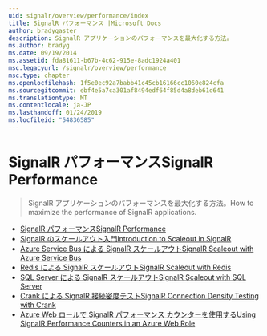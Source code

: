 ```yaml
---
uid: signalr/overview/performance/index
title: SignalR パフォーマンス |Microsoft Docs
author: bradygaster
description: SignalR アプリケーションのパフォーマンスを最大化する方法。
ms.author: bradyg
ms.date: 09/19/2014
ms.assetid: fda81611-b67b-4c62-915e-8adc1924a401
msc.legacyurl: /signalr/overview/performance
msc.type: chapter
ms.openlocfilehash: 1f5e0ec92a7babb41c45cb16166cc1060e824cfa
ms.sourcegitcommit: ebf4e5a7ca301af8494edf64f85d4a8deb61d641
ms.translationtype: MT
ms.contentlocale: ja-JP
ms.lasthandoff: 01/24/2019
ms.locfileid: "54836585"
---
```

<a name="signalr-performance"></a><span data-ttu-id="3e514-103">SignalR パフォーマンス</span><span class="sxs-lookup"><span data-stu-id="3e514-103">SignalR Performance</span></span>
====================
> <span data-ttu-id="3e514-104">SignalR アプリケーションのパフォーマンスを最大化する方法。</span><span class="sxs-lookup"><span data-stu-id="3e514-104">How to maximize the performance of SignalR applications.</span></span>


- [<span data-ttu-id="3e514-105">SignalR パフォーマンス</span><span class="sxs-lookup"><span data-stu-id="3e514-105">SignalR Performance</span></span>](signalr-performance.md)
- [<span data-ttu-id="3e514-106">SignalR のスケールアウト入門</span><span class="sxs-lookup"><span data-stu-id="3e514-106">Introduction to Scaleout in SignalR</span></span>](scaleout-in-signalr.md)
- [<span data-ttu-id="3e514-107">Azure Service Bus による SignalR スケールアウト</span><span class="sxs-lookup"><span data-stu-id="3e514-107">SignalR Scaleout with Azure Service Bus</span></span>](scaleout-with-windows-azure-service-bus.md)
- [<span data-ttu-id="3e514-108">Redis による SignalR スケールアウト</span><span class="sxs-lookup"><span data-stu-id="3e514-108">SignalR Scaleout with Redis</span></span>](scaleout-with-redis.md)
- [<span data-ttu-id="3e514-109">SQL Server による SignalR スケールアウト</span><span class="sxs-lookup"><span data-stu-id="3e514-109">SignalR Scaleout with SQL Server</span></span>](scaleout-with-sql-server.md)
- [<span data-ttu-id="3e514-110">Crank による SignalR 接続密度テスト</span><span class="sxs-lookup"><span data-stu-id="3e514-110">SignalR Connection Density Testing with Crank</span></span>](signalr-connection-density-testing-with-crank.md)
- [<span data-ttu-id="3e514-111">Azure Web ロールで SignalR パフォーマンス カウンターを使用する</span><span class="sxs-lookup"><span data-stu-id="3e514-111">Using SignalR Performance Counters in an Azure Web Role</span></span>](using-signalr-performance-counters-in-an-azure-web-role.md)
